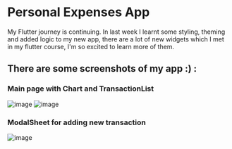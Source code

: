# Personal Expenses App

My Flutter journey is continuing. In last week I learnt some styling, theming and added logic to my new app, there are a lot of new widgets which I met in my flutter course, I'm so excited to learn more of them.

## There are some screenshots of my app :) : 

### Main page with Chart and TransactionList
![image](https://user-images.githubusercontent.com/75604874/136243822-200abac1-fc11-4ee7-b2e1-c093b8bcb029.png) ![image](https://user-images.githubusercontent.com/75604874/136243604-549147f5-5b39-4355-8eb3-639fb9e886d4.png)


### ModalSheet for adding new transaction
![image](https://user-images.githubusercontent.com/75604874/136243684-28a6276a-a937-49ac-888e-ce2d849b16c0.png)

